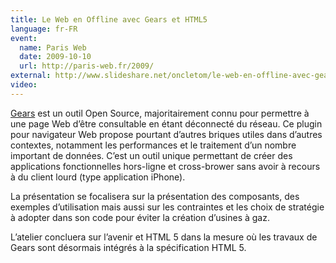 ```yaml
---
title: Le Web en Offline avec Gears et HTML5
language: fr-FR
event:
  name: Paris Web
  date: 2009-10-10
  url: http://paris-web.fr/2009/
external: http://www.slideshare.net/oncletom/le-web-en-offline-avec-gears-et-html5-2183309
video:
---
```


[Gears](http://tools.google.com/gears/) est un outil Open Source, majoritairement connu pour permettre à une page Web d’être consultable en étant déconnecté du réseau. Ce plugin pour navigateur Web propose pourtant d’autres briques utiles dans d’autres contextes, notamment les performances et le traitement d’un nombre important de données. C’est un outil unique permettant de créer des applications fonctionnelles hors-ligne et cross-brower sans avoir à recours à du client lourd (type application iPhone).

La présentation se focalisera sur la présentation des composants, des exemples d’utilisation mais aussi sur les contraintes et les choix de stratégie à adopter dans son code pour éviter la création d’usines à gaz.

L’atelier concluera sur l’avenir et HTML 5 dans la mesure où les travaux de Gears sont désormais intégrés à la spécification HTML 5.